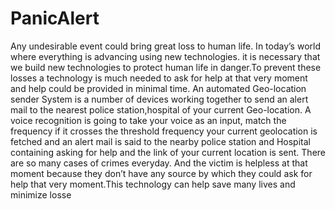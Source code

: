 # PanicAlert

Any undesirable event could bring great loss to human life. In today’s world where everything is advancing using new
technologies. it is necessary that we build new technologies to
protect human life in danger.To prevent these losses a technology
is much needed to ask for help at that very moment and help
could be provided in minimal time. An automated Geo-location sender System is a number of devices
working together to send an alert mail to the nearest police
station,hospital of your current Geo-location. A voice recognition is going to take your voice as an input, match
the frequency if it crosses the threshold frequency your current
geolocation is fetched and an alert mail is said to the nearby
police station and Hospital containing asking for help and the link
of your current location is sent. There are so many cases of crimes everyday. And the victim is
helpless at that moment because they don’t have any source by
which they could ask for help that very moment.This technology
can help save many lives and minimize losse
